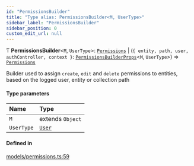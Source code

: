 ```yaml
---
id: "PermissionsBuilder"
title: "Type alias: PermissionsBuilder<M, UserType>"
sidebar_label: "PermissionsBuilder"
sidebar_position: 0
custom_edit_url: null
---
```


Ƭ **PermissionsBuilder**<`M`, `UserType`\>: [`Permissions`](../interfaces/Permissions) \| (`{
            entity,
            path,
            user,
            authController,
            context
        }`: [`PermissionsBuilderProps`](../interfaces/PermissionsBuilderProps)<`M`, `UserType`\>) => [`Permissions`](../interfaces/Permissions)

Builder used to assign `create`, `edit` and `delete` permissions to entities,
based on the logged user, entity or collection path

#### Type parameters

| Name | Type |
| :------ | :------ |
| `M` | extends `Object` |
| `UserType` | [`User`](User) |

#### Defined in

[models/permissions.ts:59](https://github.com/Camberi/firecms/blob/2d60fba/src/models/permissions.ts#L59)
